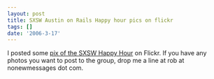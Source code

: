 ```yaml
---
layout: post
title: SXSW Austin on Rails Happy hour pics on flickr
tags: []
date: '2006-3-17'
---
```

I posted some [pix of the SXSW Happy Hour](http://www.flickr.com/photos/austin_on_rails/) on Flickr. If you have any photos you want to post to the group, drop me a line at rob at nonewmessages dot com.

